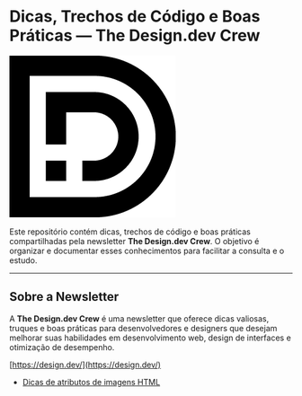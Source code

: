 
# Dicas, Trechos de Código e Boas Práticas — The Design.dev Crew

![logo design.dev](design-dev-logo.png)

Este repositório contém dicas, trechos de código e boas práticas compartilhadas pela newsletter **The Design.dev Crew**. O objetivo é organizar e documentar esses conhecimentos para facilitar a consulta e o estudo.

---

## **Sobre a Newsletter**
A **The Design.dev Crew** é uma newsletter que oferece dicas valiosas, truques e boas práticas para desenvolvedores e designers que desejam melhorar suas habilidades em desenvolvimento web, design de interfaces e otimização de desempenho.

[https://design.dev/](https://design.dev/)

- [Dicas de atributos de imagens HTML](atributos-para-carregamentos-de-imagens.md)